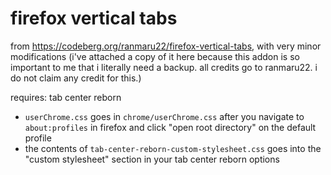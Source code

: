 # firefox vertical tabs

from https://codeberg.org/ranmaru22/firefox-vertical-tabs, with very minor modifications
(i've attached a copy of it here because this addon is so important to me that i literally need a backup.
all credits go to ranmaru22. i do not claim any credit for this.)

requires: tab center reborn

- `userChrome.css` goes in `chrome/userChrome.css` after you navigate to `about:profiles` in firefox and click "open root directory" on the default profile
- the contents of `tab-center-reborn-custom-stylesheet.css` goes into the "custom stylesheet" section in your tab center reborn options
